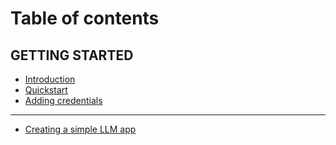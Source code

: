 # Table of contents

## GETTING STARTED

* [Introduction](README.md)
* [Quickstart](getting-started/quickstart.md)
* [Adding credentials](getting-started/adding-credentials.md)

***

* [Creating a simple LLM app](creating-a-simple-llm-app.md)
